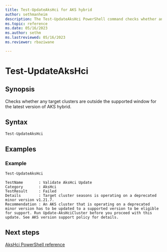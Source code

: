 ```yaml
---
title: Test-UpdateAksHci for AKS hybrid
author: sethmanheim
description: The Test-UpdateAksHci PowerShell command checks whether any target clusters are outside the supported window for the latest version of AKS hybrid.
ms.topic: reference
ms.date: 05/16/2023
ms.author: sethm 
ms.lastreviewed: 05/16/2023
ms.reviewer: rbaziwane

---
```


# Test-UpdateAksHci

## Synopsis

Checks whether any target clusters are outside the supported window for the latest version of AKS hybrid.

## Syntax

```powershell
Test-UpdateAksHci
```

## Examples

### Example

```powershell
Test-UpdateAksHci
```

```output
TestName       : Validate AksHci Update
Category       : AksHci
TestResult     : Failed
Details        : Target cluster seasons is operating on a deprecated minor version v1.21.7.
Recommendation : An AKS cluster that is operating on a deprecated minor version has to be updated to a supported version to be eligible for support. Run Update-AksHciCluster before you proceed with this update. See AKS version support policy for details.
```

## Next steps

[AksHci PowerShell reference](index.md)
